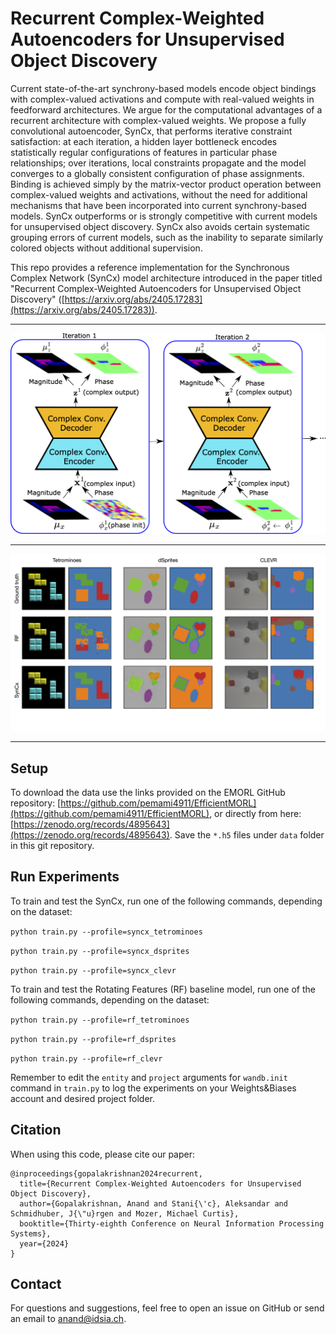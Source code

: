 # Recurrent Complex-Weighted Autoencoders for Unsupervised Object Discovery

Current state-of-the-art synchrony-based models encode object bindings with complex-valued activations and compute with real-valued weights in feedforward architectures. We argue for the computational advantages of a recurrent architecture with complex-valued weights. We propose a fully convolutional autoencoder, SynCx, that performs iterative constraint satisfaction: at each iteration, a hidden layer bottleneck encodes statistically regular configurations of features in particular phase relationships; over iterations, local constraints propagate and the model
converges to a globally consistent configuration of phase assignments. Binding is achieved simply by the matrix-vector product operation between complex-valued weights and activations, without the need for additional mechanisms that have been incorporated into current synchrony-based models. SynCx outperforms or is strongly competitive with current models for unsupervised object discovery. SynCx also avoids certain systematic grouping errors of current models, such as the inability to separate similarly colored objects without additional supervision. 

This repo provides a reference implementation for the Synchronous Complex Network (SynCx) model architecture introduced in the paper titled "Recurrent Complex-Weighted Autoencoders for Unsupervised Object Discovery" ([https://arxiv.org/abs/2405.17283](https://arxiv.org/abs/2405.17283)).

-------------------------------

<img src="assets/SynCx_model.png" alt="Model figure" width="600"/>

-------------------------------

<img src="assets/main_results.png" alt="Main Result" width="600"/>

-------------------------------


## Setup

To download the data use the links provided on the EMORL GitHub repository: [https://github.com/pemami4911/EfficientMORL](https://github.com/pemami4911/EfficientMORL), or directly from here: [https://zenodo.org/records/4895643](https://zenodo.org/records/4895643). Save the `*.h5` files under `data` folder in this git repository.


## Run Experiments

To train and test the SynCx, run one of the following commands, depending on the dataset:

```python train.py --profile=syncx_tetrominoes```

```python train.py --profile=syncx_dsprites```

```python train.py --profile=syncx_clevr```

To train and test the Rotating Features (RF) baseline model, run one of the following commands, depending on the dataset:

```python train.py --profile=rf_tetrominoes```

```python train.py --profile=rf_dsprites```

```python train.py --profile=rf_clevr```

Remember to edit the `entity` and `project` arguments for `wandb.init` command in `train.py` to log the experiments on your Weights&Biases account and desired project folder. 


## Citation
When using this code, please cite our paper:

```
@inproceedings{gopalakrishnan2024recurrent,
  title={Recurrent Complex-Weighted Autoencoders for Unsupervised Object Discovery},
  author={Gopalakrishnan, Anand and Stani{\'c}, Aleksandar and Schmidhuber, J{\"u}rgen and Mozer, Michael Curtis},
  booktitle={Thirty-eighth Conference on Neural Information Processing Systems},
  year={2024}
}
```

## Contact
For questions and suggestions, feel free to open an issue on GitHub or send an email to [anand@idsia.ch](mailto:anand@idsia.ch).
